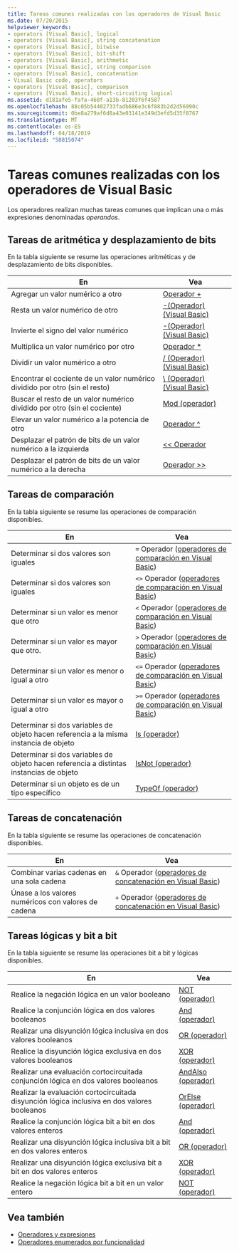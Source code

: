 ```yaml
---
title: Tareas comunes realizadas con los operadores de Visual Basic
ms.date: 07/20/2015
helpviewer_keywords:
- operators [Visual Basic], logical
- operators [Visual Basic], string concatenation
- operators [Visual Basic], bitwise
- operators [Visual Basic], bit-shift
- operators [Visual Basic], arithmetic
- operators [Visual Basic], string comparison
- operators [Visual Basic], concatenation
- Visual Basic code, operators
- operators [Visual Basic], comparison
- operators [Visual Basic], short-circuiting logical
ms.assetid: d181afe5-fafa-460f-a13b-81203f6f4587
ms.openlocfilehash: 88c05b54402733fadb686e3c6f883b2d2d56990c
ms.sourcegitcommit: 0be8a279af6d8a43e03141e349d3efd5d35f8767
ms.translationtype: MT
ms.contentlocale: es-ES
ms.lasthandoff: 04/18/2019
ms.locfileid: "58815074"
---
```

# <a name="common-tasks-performed-with-visual-basic-operators"></a>Tareas comunes realizadas con los operadores de Visual Basic
Los operadores realizan muchas tareas comunes que implican una o más expresiones denominadas *operandos*.  
  
## <a name="arithmetic-and-bit-shift-tasks"></a>Tareas de aritmética y desplazamiento de bits  
 En la tabla siguiente se resume las operaciones aritméticas y de desplazamiento de bits disponibles.  
  
|En|Vea|  
|---|---|  
|Agregar un valor numérico a otro|[Operador +](../../../../visual-basic/language-reference/operators/addition-operator.md)|  
|Resta un valor numérico de otro|[-(Operador) (Visual Basic)](../../../../visual-basic/language-reference/operators/subtraction-operator.md)|  
|Invierte el signo del valor numérico|[-(Operador) (Visual Basic)](../../../../visual-basic/language-reference/operators/subtraction-operator.md)|  
|Multiplica un valor numérico por otro|[Operador *](../../../../visual-basic/language-reference/operators/multiplication-operator.md)|  
|Dividir un valor numérico a otro|[/ (Operador) (Visual Basic)](../../../../visual-basic/language-reference/operators/floating-point-division-operator.md)|  
|Encontrar el cociente de un valor numérico dividido por otro (sin el resto)|[\ (Operador) (Visual Basic)](../../../../visual-basic/language-reference/operators/integer-division-operator.md)|  
|Buscar el resto de un valor numérico dividido por otro (sin el cociente)|[Mod (operador)](../../../../visual-basic/language-reference/operators/mod-operator.md)|  
|Elevar un valor numérico a la potencia de otro|[Operador ^](../../../../visual-basic/language-reference/operators/exponentiation-operator.md)|  
|Desplazar el patrón de bits de un valor numérico a la izquierda|[<\< Operador](../../../../visual-basic/language-reference/operators/left-shift-operator.md)|  
|Desplazar el patrón de bits de un valor numérico a la derecha|[Operador >>](../../../../visual-basic/language-reference/operators/right-shift-operator.md)|  
  
## <a name="comparison-tasks"></a>Tareas de comparación  
 En la tabla siguiente se resume las operaciones de comparación disponibles.  
  
|En|Vea|  
|---|---|  
|Determinar si dos valores son iguales|`=` Operador ([operadores de comparación en Visual Basic](../../../../visual-basic/programming-guide/language-features/operators-and-expressions/comparison-operators.md))|  
|Determinar si dos valores son iguales|`<>` Operador ([operadores de comparación en Visual Basic](../../../../visual-basic/programming-guide/language-features/operators-and-expressions/comparison-operators.md))|  
|Determinar si un valor es menor que otro|`<` Operador ([operadores de comparación en Visual Basic](../../../../visual-basic/programming-guide/language-features/operators-and-expressions/comparison-operators.md))|  
|Determinar si un valor es mayor que otro.|`>` Operador ([operadores de comparación en Visual Basic](../../../../visual-basic/programming-guide/language-features/operators-and-expressions/comparison-operators.md))|  
|Determinar si un valor es menor o igual a otro|`<=` Operador ([operadores de comparación en Visual Basic](../../../../visual-basic/programming-guide/language-features/operators-and-expressions/comparison-operators.md))|  
|Determinar si un valor es mayor o igual a otro|`>=` Operador ([operadores de comparación en Visual Basic](../../../../visual-basic/programming-guide/language-features/operators-and-expressions/comparison-operators.md))|  
|Determinar si dos variables de objeto hacen referencia a la misma instancia de objeto|[Is (operador)](../../../../visual-basic/language-reference/operators/is-operator.md)|  
|Determinar si dos variables de objeto hacen referencia a distintas instancias de objeto|[IsNot (operador)](../../../../visual-basic/language-reference/operators/isnot-operator.md)|  
|Determinar si un objeto es de un tipo específico|[TypeOf (operador)](../../../../visual-basic/language-reference/operators/typeof-operator.md)|  
  
## <a name="concatenation-tasks"></a>Tareas de concatenación  
 En la tabla siguiente se resume las operaciones de concatenación disponibles.  
  
|En|Vea|  
|---|---|  
|Combinar varias cadenas en una sola cadena|`&` Operador ([operadores de concatenación en Visual Basic](../../../../visual-basic/programming-guide/language-features/operators-and-expressions/concatenation-operators.md))|  
|Únase a los valores numéricos con valores de cadena|`+` Operador ([operadores de concatenación en Visual Basic](../../../../visual-basic/programming-guide/language-features/operators-and-expressions/concatenation-operators.md))|  
  
## <a name="logical-and-bitwise-tasks"></a>Tareas lógicas y bit a bit  
 En la tabla siguiente se resume las operaciones bit a bit y lógicas disponibles.  
  
|En|Vea|  
|---|---|  
|Realice la negación lógica en un valor booleano|[NOT (operador)](../../../../visual-basic/language-reference/operators/not-operator.md)|  
|Realice la conjunción lógica en dos valores booleanos|[And (operador)](../../../../visual-basic/language-reference/operators/and-operator.md)|  
|Realizar una disyunción lógica inclusiva en dos valores booleanos|[OR (operador)](../../../../visual-basic/language-reference/operators/or-operator.md)|  
|Realice la disyunción lógica exclusiva en dos valores booleanos|[XOR (operador)](../../../../visual-basic/language-reference/operators/xor-operator.md)|  
|Realizar una evaluación cortocircuitada conjunción lógica en dos valores booleanos|[AndAlso (operador)](../../../../visual-basic/language-reference/operators/andalso-operator.md)|  
|Realizar la evaluación cortocircuitada disyunción lógica inclusiva en dos valores booleanos|[OrElse (operador)](../../../../visual-basic/language-reference/operators/orelse-operator.md)|  
|Realice la conjunción lógica bit a bit en dos valores enteros|[And (operador)](../../../../visual-basic/language-reference/operators/and-operator.md)|  
|Realizar una disyunción lógica inclusiva bit a bit en dos valores enteros|[OR (operador)](../../../../visual-basic/language-reference/operators/or-operator.md)|  
|Realizar una disyunción lógica exclusiva bit a bit en dos valores enteros|[XOR (operador)](../../../../visual-basic/language-reference/operators/xor-operator.md)|  
|Realice la negación lógica bit a bit en un valor entero|[NOT (operador)](../../../../visual-basic/language-reference/operators/not-operator.md)|  
  
## <a name="see-also"></a>Vea también

- [Operadores y expresiones](../../../../visual-basic/programming-guide/language-features/operators-and-expressions/index.md)
- [Operadores enumerados por funcionalidad](../../../../visual-basic/language-reference/operators/operators-listed-by-functionality.md)
